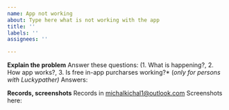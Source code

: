 ```yaml
---
name: App not working
about: Type here what is not working with the app
title: ''
labels: ''
assignees: ''

---
```


**Explain the problem**
Answer these questions: (1. What is happening?, 2. How app works?, 3. Is free in-app purcharses working?* (*only for persons with Luckypather)*
Answers: 

**Records, screenshots**
Records in michalkichal1@outlook.com
Screenshots here:
